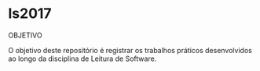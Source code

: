 # ls2017


OBJETIVO

O objetivo deste repositório é registrar os trabalhos práticos desenvolvidos ao longo da disciplina de Leitura de Software.
